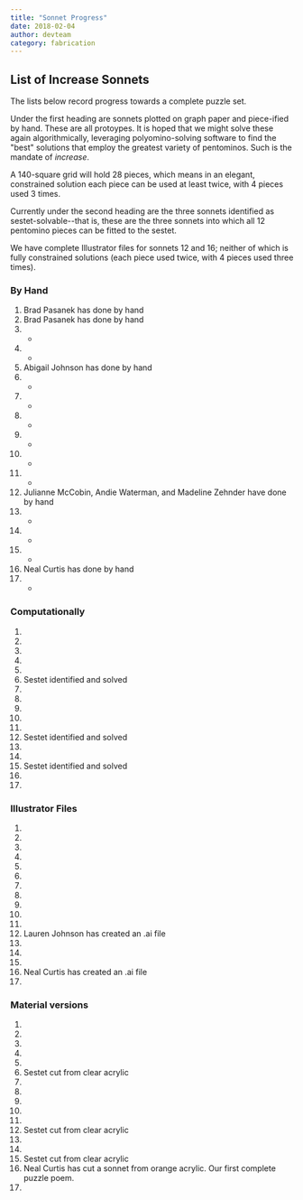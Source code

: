 ```yaml
---
title: "Sonnet Progress"
date: 2018-02-04
author: devteam
category: fabrication
---
```

## List of Increase Sonnets

The lists below record progress towards a complete puzzle set. 

Under the first heading are sonnets plotted on graph paper and piece-ified by hand. These are all protoypes. It is hoped that we might solve these again algorithmically, leveraging polyomino-solving software to find the "best" solutions that employ the greatest variety of pentominos. Such is the mandate of _increase_. 

A 140-square grid will hold 28 pieces, which means in an elegant, constrained solution each piece can be used at least twice, with 4 pieces used 3 times. 

Currently under the second heading are the three sonnets identified as sestet-solvable--that is, these are the three sonnets into which all 12 pentomino pieces can be fitted to the sestet.

We have complete Illustrator files for sonnets 12 and 16; neither of which is fully constrained solutions (each piece used twice, with 4 pieces used three times). 

### By Hand
1. Brad Pasanek has done by hand
2. Brad Pasanek has done by hand
3. *
4. *
5. Abigail Johnson has done by hand
6. *
7. * 
8. * 
9. *
10. *
11. *
12. Julianne McCobin, Andie Waterman, and Madeline Zehnder have done by hand
13. *
14. *
15. *
16. Neal Curtis has done by hand
17. *

### Computationally
1.
2.
3.
4.
5.
6. Sestet identified and solved
7.
8.
9.
10.
11.
12. Sestet identified and solved
13.
14.
15. Sestet identified and solved
16.
17.

### Illustrator Files
1.
2.
3.
4.
5.
6.
7.
8.
9.
10.
11.
12. Lauren Johnson has created an .ai file
13.
14.
15.
16. Neal Curtis has created an .ai file
17.

### Material versions
1.
2.
3.
4.
5.
6. Sestet cut from clear acrylic
7.
8.
9.
10.
11.
12. Sestet cut from clear acrylic
13.
14.
15. Sestet cut from clear acrylic
16. Neal Curtis has cut a sonnet from orange acrylic. Our first complete puzzle poem. 
17.

